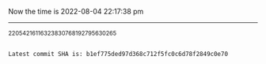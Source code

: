 Now the time is 2022-08-04 22:17:38 pm

---

<small>22054216116323830768192795630265</small>

```txt

Latest commit SHA is: b1ef775ded97d368c712f5fc0c6d78f2849c0e70
```
